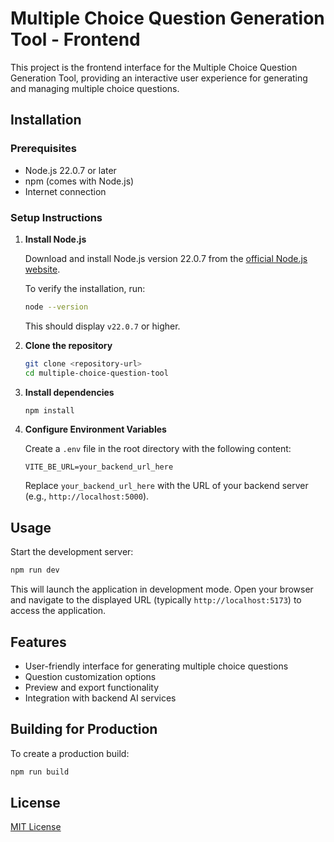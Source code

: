 # Multiple Choice Question Generation Tool - Frontend

This project is the frontend interface for the Multiple Choice Question Generation Tool, providing an interactive user experience for generating and managing multiple choice questions.

## Installation

### Prerequisites

- Node.js 22.0.7 or later
- npm (comes with Node.js)
- Internet connection

### Setup Instructions

1. **Install Node.js**

   Download and install Node.js version 22.0.7 from the [official Node.js website](https://nodejs.org/).
   
   To verify the installation, run:
   ```bash
   node --version
   ```
   
   This should display `v22.0.7` or higher.

2. **Clone the repository**

   ```bash
   git clone <repository-url>
   cd multiple-choice-question-tool
   ```

3. **Install dependencies**

   ```bash
   npm install
   ```

4. **Configure Environment Variables**

   Create a `.env` file in the root directory with the following content:
   
   ```
   VITE_BE_URL=your_backend_url_here
   ```
   
   Replace `your_backend_url_here` with the URL of your backend server (e.g., `http://localhost:5000`).

## Usage

Start the development server:

```bash
npm run dev
```

This will launch the application in development mode. Open your browser and navigate to the displayed URL (typically `http://localhost:5173`) to access the application.

## Features

- User-friendly interface for generating multiple choice questions
- Question customization options
- Preview and export functionality
- Integration with backend AI services

## Building for Production

To create a production build:

```bash
npm run build
```

## License

[MIT License](LICENSE)